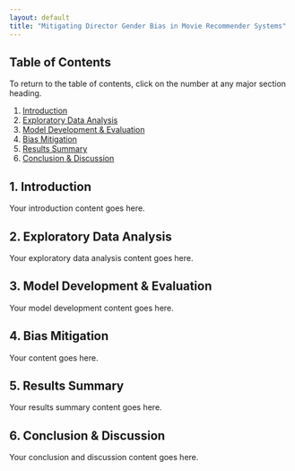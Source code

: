 ```yaml
---
layout: default
title: "Mitigating Director Gender Bias in Movie Recommender Systems"
---
```


## Table of Contents
To return to the table of contents, click on the number at any major section heading.

1. [Introduction](#1-introduction)
2. [Exploratory Data Analysis](#2-exploratory-data-analysis)
3. [Model Development & Evaluation](#3-model-development-and-evaluation)
4. [Bias Mitigation](#4-bias-mitigation)
5. [Results Summary](#5-results-summary)
6. [Conclusion & Discussion](#6-conclusion--discussion)

## 1. Introduction

Your introduction content goes here.

## 2. Exploratory Data Analysis

Your exploratory data analysis content goes here.

## 3. Model Development & Evaluation

Your model development content goes here.

## 4. Bias Mitigation

Your content goes here.

## 5. Results Summary

Your results summary content goes here.

## 6. Conclusion & Discussion

Your conclusion and discussion content goes here.
